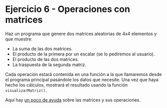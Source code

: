 # Ejercicio 6 - Operaciones con matrices

Haz un programa que genere dos matrices aleatorias de 4x4 elementos y que muestre:

- La suma de las dos matrices.
- El producto de la primera por un escalar (se lo pediremos al usuario).
- El producto de las dos matrices.
- La traspuesta de la segunda matriz.

Cada operación estará contenida en una función a la que llamaremos desde el programa principal pasándole los datos que necesite. Una vez que haya hecho los cálculos, mostrará el resultado usando la función `visualizarMatriz()`.

Aquí hay [un poco de ayuda](http://es.wikipedia.org/wiki/Matriz_(matemáticas)) sobre las matrices y sus operaciones.
